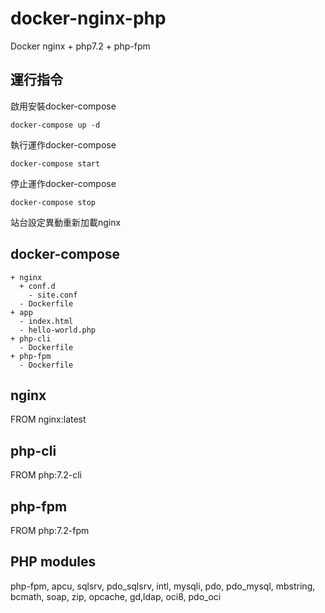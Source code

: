 # docker-nginx-php
Docker nginx + php7.2 + php-fpm 

## 運行指令
啟用安裝docker-compose

```docker-compose up -d```

執行運作docker-compose

```docker-compose start```

停止運作docker-compose

```docker-compose stop```

站台設定異動重新加載nginx


## docker-compose
```
+ nginx 
  + conf.d 
    - site.conf 
  - Dockerfile 
+ app 
  - index.html 
  - hello-world.php
+ php-cli
  - Dockerfile
+ php-fpm
  - Dockerfile
```
  
## nginx
FROM nginx:latest

## php-cli
FROM php:7.2-cli

## php-fpm
FROM php:7.2-fpm

## PHP modules
php-fpm, apcu, sqlsrv, pdo_sqlsrv, intl, mysqli, pdo, pdo_mysql, mbstring, bcmath, soap, zip, opcache, gd,ldap, oci8, pdo_oci

